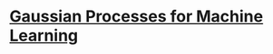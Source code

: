 # [Gaussian Processes for Machine Learning](https://github.com/ZigaSajovic/Readings/tree/master/Statistics/Gaussian_Processes_for_Machine_Learning)

